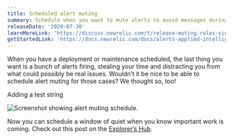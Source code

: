 ```yaml
---
title: Scheduled alert muting
summary: Schedule when you want to mute alerts to avoid messages during maintenance or deployments.
releaseDate: '2020-07-30'
learnMoreLink: 'https://discuss.newrelic.com/t/release-muting-rules-single-occurrence-scheduling/110098'
getStartedLink: 'https://docs.newrelic.com/docs/alerts-applied-intelligence/new-relic-alerts/alert-notifications/muting-rules-suppress-notifications'
---
```


When you have a deployment or maintenance scheduled, the last thing you want is a bunch of alerts firing, stealing your time and distracting you from what could possibly be real issues. Wouldn’t it be nice to be able to schedule alert muting for those cases? We thought so, too!

Adding a test string

![Screenshot showing alert muting schedule.](./images/whats_up_muting_schedule.png 'whats_up_muting_schedule.png')

Now you can schedule a window of quiet when you know important work is coming. Check out this post on the [Explorer’s Hub](https://discuss.newrelic.com/t/release-muting-rules-single-occurrence-scheduling/110098).
